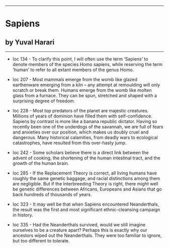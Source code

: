 
---
#  Sapiens
## by Yuval Harari
---

 - loc 134 - To clarify this point, I will often use the term ‘Sapiens’ to denote members of the species Homo sapiens, while reserving the term ‘human’ to refer to all extant members of the genus Homo.

 - loc 207 - Most mammals emerge from the womb like glazed earthenware emerging from a kiln – any attempt at remoulding will only scratch or break them. Humans emerge from the womb like molten glass from a furnace. They can be spun, stretched and shaped with a surprising degree of freedom.

 - loc 228 - Most top predators of the planet are majestic creatures. Millions of years of dominion have filled them with self-confidence. Sapiens by contrast is more like a banana republic dictator. Having so recently been one of the underdogs of the savannah, we are full of fears and anxieties over our position, which makes us doubly cruel and dangerous. Many historical calamities, from deadly wars to ecological catastrophes, have resulted from this over-hasty jump.

 - loc 242 - Some scholars believe there is a direct link between the advent of cooking, the shortening of the human intestinal tract, and the growth of the human brain.

 - loc 285 - If the Replacement Theory is correct, all living humans have roughly the same genetic baggage, and racial distinctions among them are negligible. But if the Interbreeding Theory is right, there might well be genetic differences between Africans, Europeans and Asians that go back hundreds of thousands of years.

 - loc 323 - It may well be that when Sapiens encountered Neanderthals, the result was the first and most significant ethnic-cleansing campaign in history.

 - loc 335 - Had the Neanderthals survived, would we still imagine ourselves to be a creature apart? Perhaps this is exactly why our ancestors wiped out the Neanderthals. They were too familiar to ignore, but too different to tolerate.

